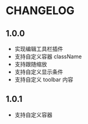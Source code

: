 # CHANGELOG

## 1.0.0

- 实现编辑工具栏插件
- 支持自定义容器 className
- 支持跟随缩放
- 支持自定义显示条件
- 支持自定义 toolbar 内容

## 1.0.1

- 支持自定义容器
